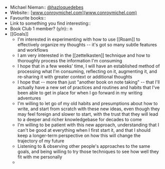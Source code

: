 - Michael Nieman:: [@hazloquedebes](https://twitter.com/hazloquedebes)
- Website:: [www.conroymichel.com](www.conroymichel.com)
- Favourite books:: 
- Link to something you find interesting::
- Book Club 1 member? (y/n):: n
- [[Goals]]
    - I'm interested in experimenting with how to use [[Roam]] to effectively organize my thoughts -- it's got so many subtle features and workflows
    - I am very interested in the [[zettelkasten]] technique and how to thoroughly process the information I'm consuming
    - I hope that in a few weeks' time, I will have an established method of processing what I'm consuming, reflecting on it, augmenting it, and re-sharing it with greater context or additional thoughts
    - I hope that -- more than just "another book on note taking" -- that I'll actually have a new set of practices and routines and habits that I've been able to get in place for when I go forward in my writing adventures
    - I'm willing to let go of my old habits and presumptions about how to write, and start from scratch with these new ideas, even though they may feel foreign and slower to start, with the trust that they will lead to a deeper and richer knowledgebase for decades to come
    - I'm willing to be patient with this new approach, understanding that I can't be good at everything when I first start it, and that I should keep a longer-term perspective on how this will change the trajectory of my future
    - Listening to & observing other people's approaches to the same goals, and being willing to try those techniques to see how well they fit with me personally
    - 
